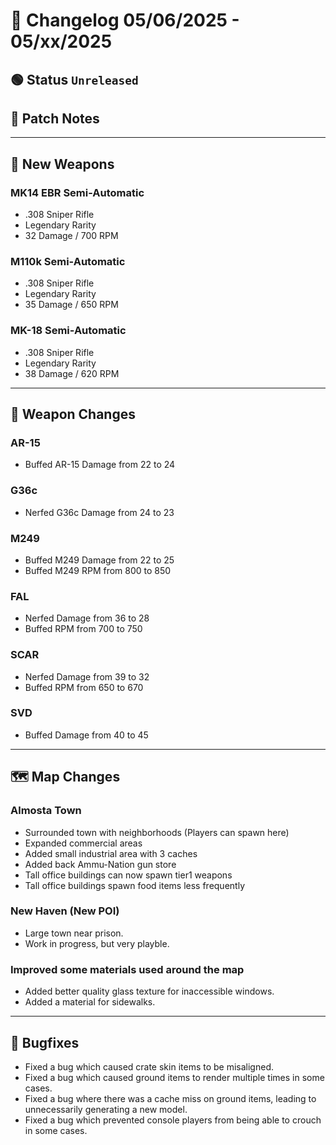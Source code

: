 # 📑 Changelog 05/06/2025 - 05/xx/2025

## 🟢 Status `Unreleased`

## 💬 Patch Notes

________

## 🔫 New Weapons

### MK14 EBR Semi-Automatic
- .308 Sniper Rifle
- Legendary Rarity
- 32 Damage / 700 RPM

### M110k Semi-Automatic
- .308 Sniper Rifle
- Legendary Rarity
- 35 Damage / 650 RPM
  
### MK-18 Semi-Automatic 
- .308 Sniper Rifle
- Legendary Rarity
- 38 Damage / 620 RPM

________

## 🔫 Weapon Changes

### AR-15
- Buffed AR-15 Damage from 22 to 24

### G36c
- Nerfed G36c Damage from 24 to 23

### M249
- Buffed M249 Damage from 22 to 25
- Buffed M249 RPM from 800 to 850

### FAL
- Nerfed Damage from 36 to 28
- Buffed RPM from 700 to 750

### SCAR
- Nerfed Damage from 39 to 32
- Buffed RPM from 650 to 670

### SVD
- Buffed Damage from 40 to 45

________

## 🗺️ Map Changes

### Almosta Town
- Surrounded town with neighborhoods (Players can spawn here)
- Expanded commercial areas
- Added small industrial area with 3 caches
- Added back Ammu-Nation gun store
- Tall office buildings can now spawn tier1 weapons
- Tall office buildings spawn food items less frequently

### New Haven (New POI)
- Large town near prison.
- Work in progress, but very playble.

### Improved some materials used around the map
- Added better quality glass texture for inaccessible windows.
- Added a material for sidewalks.

________

## 🐛 Bugfixes
- Fixed a bug which caused crate skin items to be misaligned.
- Fixed a bug which caused ground items to render multiple times in some cases.
- Fixed a bug where there was a cache miss on ground items, leading to unnecessarily generating a new model.
- Fixed a bug which prevented console players from being able to crouch in some cases.

